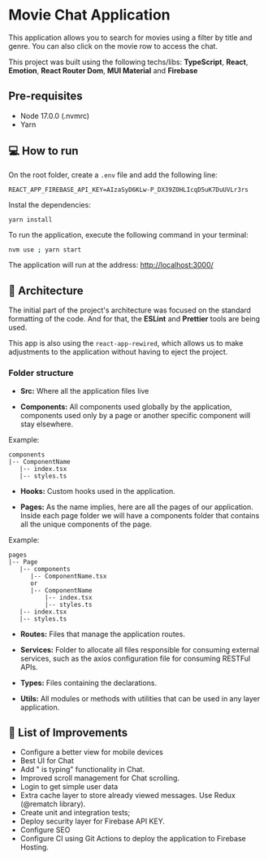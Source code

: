 # Movie Chat Application

This application allows you to search for movies using a filter by title and genre. You can also click on the movie row to access the chat.

This project was built using the following techs/libs: **TypeScript**, **React**, **Emotion**, **React Router Dom**, **MUI Material** and **Firebase**

## Pre-requisites

- Node 17.0.0 (.nvmrc)
- Yarn

## :computer: How to run

On the root folder, create a `.env` file and add the following line:

```
REACT_APP_FIREBASE_API_KEY=AIzaSyD6KLw-P_DX39ZOHLIcqD5uK7DuUVLr3rs
```

Instal the dependencies:

```
yarn install
```

To run the application, execute the following command in your terminal:

```bash
nvm use ; yarn start
```

The application will run at the address: [http://localhost:3000/](http://localhost:3000/)

## :file_folder: Architecture

The initial part of the project's architecture was focused on the standard formatting of the code. And for that, the **ESLint** and **Prettier** tools are being used.

This app is also using the `react-app-rewired`, which allows us to make adjustments to the application without having to eject the project.

### Folder structure

- **Src:** Where all the application files live

- **Components:** All components used globally by the application, components used only by a page or another specific component will stay elsewhere.

Example:

```
components
|-- ComponentName
   |-- index.tsx
   |-- styles.ts
```

- **Hooks:** Custom hooks used in the application.

- **Pages:** As the name implies, here are all the pages of our application. Inside each page folder we will have a components folder that contains all the unique components of the page.

Example:

```
pages
|-- Page
   |-- components
      |-- ComponentName.tsx
      or
      |-- ComponentName
          |-- index.tsx
          |-- styles.ts
   |-- index.tsx
   |-- styles.ts
```

- **Routes:** Files that manage the application routes.

- **Services:** Folder to allocate all files responsible for consuming external services, such as the axios configuration file for consuming RESTFul APIs.

- **Types:** Files containing the declarations.

- **Utils:** All modules or methods with utilities that can be used in any layer application.

## :wrench: List of Improvements

- Configure a better view for mobile devices
- Best UI for Chat
- Add "<username> is typing" functionality in Chat.
- Improved scroll management for Chat scrolling.
- Login to get simple user data
- Extra cache layer to store already viewed messages. Use Redux (@rematch library).
- Create unit and integration tests;
- Deploy security layer for Firebase API KEY.
- Configure SEO
- Configure CI using Git Actions to deploy the application to Firebase Hosting.
